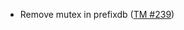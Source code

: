 - Remove mutex in prefixdb ([TM #239](https://github.com/cometbft/cometbft-db/commit/00fb04a8265a4bf7464b20fab7e320995d37631c))
